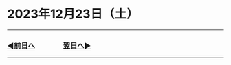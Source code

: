 # 2023年12月23日（土）

---

### [◀️前日へ](https://github.com/yuasys/chatty-journal/blob/main/2023/12/2023-12-22.md)&emsp;&emsp;&emsp;&emsp;[翌日へ▶️](https://github.com/yuasys/chatty-journal/blob/main/2023/12/2023-12-24.md)

---

